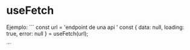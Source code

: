 # useFetch

Ejemplo:
´´´
const url = 'endpoint de una api '
const { data: null, loading: true, error: null } = useFetch(url);

´´´